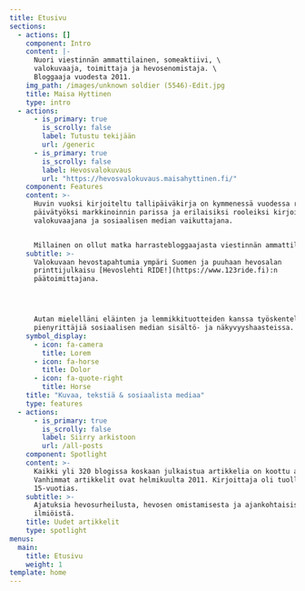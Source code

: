 ```yaml
---
title: Etusivu
sections:
  - actions: []
    component: Intro
    content: |-
      Nuori viestinnän ammattilainen, someaktiivi, \
      valokuvaaja, toimittaja ja hevosenomistaja. \
      Bloggaaja vuodesta 2011.
    img_path: /images/unknown soldier (5546)-Edit.jpg
    title: Maisa Hyttinen
    type: intro
  - actions:
      - is_primary: true
        is_scrolly: false
        label: Tutustu tekijään
        url: /generic
      - is_primary: true
        is_scrolly: false
        label: Hevosvalokuvaus
        url: "https://hevosvalokuvaus.maisahyttinen.fi/"
    component: Features
    content: >-
      Huvin vuoksi kirjoiteltu tallipäiväkirja on kymmenessä vuodessa rönsyillyt
      päivätyöksi markkinoinnin parissa ja erilaisiksi rooleiksi kirjoittajana,
      valokuvaajana ja sosiaalisen median vaikuttajana.


      Millainen on ollut matka harrastebloggaajasta viestinnän ammattilaiseksi?
    subtitle: >-
      Valokuvaan hevostapahtumia ympäri Suomen ja puuhaan hevosalan
      printtijulkaisu [Hevoslehti RIDE!](https://www.123ride.fi):n
      päätoimittajana.




      Autan mielelläni eläinten ja lemmikkituotteiden kanssa työskenteleviä
      pienyrittäjiä sosiaalisen median sisältö- ja näkyvyyshaasteissa.
    symbol_display:
      - icon: fa-camera
        title: Lorem
      - icon: fa-horse
        title: Dolor
      - icon: fa-quote-right
        title: Horse
    title: "Kuvaa, tekstiä & sosiaalista mediaa"
    type: features
  - actions:
      - is_primary: true
        is_scrolly: false
        label: Siirry arkistoon
        url: /all-posts
    component: Spotlight
    content: >-
      Kaikki yli 320 blogissa koskaan julkaistua artikkelia on koottu arkistoon.
      Vanhimmat artikkelit ovat helmikuulta 2011. Kirjoittaja oli tuolloin
      15-vuotias.
    subtitle: >-
      Ajatuksia hevosurheilusta, hevosen omistamisesta ja ajankohtaisista
      ilmiöistä.
    title: Uudet artikkelit
    type: spotlight
menus:
  main:
    title: Etusivu
    weight: 1
template: home
---
```

